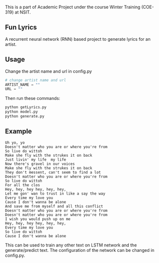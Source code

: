 This is a part of Academic Project under the course Winter Training (COE-319) at NSIT.
## Fun Lyrics
A  recurrent neural network (RNN) based project to generate lyrics for an artist.

## Usage
Change the artist name and url in config.py

```python
# change artist name and url
ARTIST_NAME = ""
URL = ""
```
Then run these commands:
```sh
python getLyrics.py
python model.py
python generate.py
```
## Example

```
Uh yo, yo
Doesn't matter who you are or where you're from
So live do wittoh
Make she fly with the strukes it on back
Just livin' my life  my life
Now there's gravel in our voices
Make she fly with the strukes it on back
They don't messent, can't seem to find a lot
Doesn't matter who you are or where you're from
So live do wittoh
For all the clos
Hey, hey, hey hey, hey, hey,
Let me gon' wan to trust in like a say the way
Every time my love you
Cause I don't wanna be alone
And save me from myself and all this conflict
Doesn't matter who you are or where you're from
Doesn't matter who you are or where you're from
I wish you would push up on me
Hey, hey, hey hey, hey, hey,
Every time my love you
So live do wittoh
Cause I don't wanna be alone

```
This can be used to train any other text on LSTM  network and the generate/predict text.
The configuration of the network can be changed in config.py.